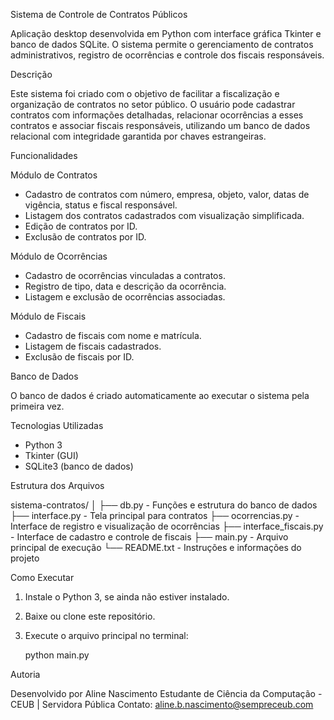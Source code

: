 Sistema de Controle de Contratos Públicos

Aplicação desktop desenvolvida em Python com interface gráfica Tkinter e banco de dados SQLite. O sistema permite o gerenciamento de contratos administrativos, registro de ocorrências e controle dos fiscais responsáveis.

Descrição

Este sistema foi criado com o objetivo de facilitar a fiscalização e organização de contratos no setor público. O usuário pode cadastrar contratos com informações detalhadas, relacionar ocorrências a esses contratos e associar fiscais responsáveis, utilizando um banco de dados relacional com integridade garantida por chaves estrangeiras.

Funcionalidades

Módulo de Contratos
- Cadastro de contratos com número, empresa, objeto, valor, datas de vigência, status e fiscal responsável.
- Listagem dos contratos cadastrados com visualização simplificada.
- Edição de contratos por ID.
- Exclusão de contratos por ID.

Módulo de Ocorrências
- Cadastro de ocorrências vinculadas a contratos.
- Registro de tipo, data e descrição da ocorrência.
- Listagem e exclusão de ocorrências associadas.

Módulo de Fiscais
- Cadastro de fiscais com nome e matrícula.
- Listagem de fiscais cadastrados.
- Exclusão de fiscais por ID.

Banco de Dados

O banco de dados é criado automaticamente ao executar o sistema pela primeira vez.

Tecnologias Utilizadas

- Python 3
- Tkinter (GUI)
- SQLite3 (banco de dados)

Estrutura dos Arquivos

sistema-contratos/
│
├── db.py                  - Funções e estrutura do banco de dados
├── interface.py           - Tela principal para contratos
├── ocorrencias.py         - Interface de registro e visualização de ocorrências
├── interface_fiscais.py   - Interface de cadastro e controle de fiscais
├── main.py                - Arquivo principal de execução
└── README.txt             - Instruções e informações do projeto

Como Executar

1. Instale o Python 3, se ainda não estiver instalado.
2. Baixe ou clone este repositório.
3. Execute o arquivo principal no terminal:

   python main.py


Autoria

Desenvolvido por Aline Nascimento
Estudante de Ciência da Computação - CEUB | Servidora Pública
Contato: aline.b.nascimento@sempreceub.com

